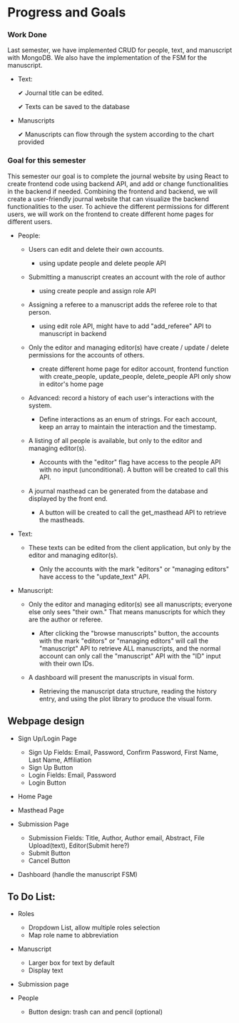 # Progress and Goals

### Work Done

Last semester, we have implemented CRUD for people, text, and manuscript with MongoDB. We also have the implementation of the FSM for the manuscript. 


- Text:

  ✔  Journal title can be edited.

  ✔ Texts can be saved to the database

- Manuscripts

  ✔ Manuscripts can flow through the system according to the chart provided


### Goal for this semester  

This semester our goal is to complete the journal website by using React to create frontend code using backend API, and add or change functionalities in the backend if needed. Combining the frontend and backend, we will create a user-friendly journal website that can visualize the backend functionalities to the user. To achieve the different permissions for different users, we will work on the frontend to create different home pages for different users.


- People:  

  - Users can edit and delete their own accounts.  
      - using update people and delete people API  

  - Submitting a manuscript creates an account with the role of author  
      - using create people and assign role API  

  - Assigning a referee to a manuscript adds the referee role to that person.
      - using edit role API, might have to add "add_referee" API to manuscript in backend  

  - Only the editor and managing editor(s) have create / update / delete permissions for the accounts of others.  
      - create different home page for editor account, frontend function with create_people, update_people, delete_people API only show in editor's home page  


  - Advanced: record a history of each user's interactions with the system.
  
      - Define interactions as an enum of strings. For each account, keep an array to maintain the interaction and the timestamp. 

  - A listing of all people is available, but only to the editor and managing editor(s).  

    - Accounts with the "editor" flag have access to the people API with no input (unconditional). A button will be created to call this API.
      
  - A journal masthead can be generated from the database and displayed by the front end.

    - A button will be created to call the get_masthead API to retrieve the mastheads.

- Text:  

  -  These texts can be edited from the client application, but only by the editor and managing editor(s).
    
      - Only the accounts with the mark "editors" or "managing editors" have access to the "update_text" API.

- Manuscript:  

  - Only the editor and managing editor(s) see all manuscripts; everyone else only sees "their own." That means manuscripts for which they are the author or referee.
 
    - After clicking the "browse manuscripts" button, the accounts with the mark "editors" or "managing editors" will call the "manuscript" API to retrieve ALL manuscripts, and the normal account can only call the "manuscript" API with the "ID" input with their own IDs.

  - A dashboard will present the manuscripts in visual form.
    - Retrieving the manuscript data structure, reading the history entry, and using the plot library to produce the visual form.


## Webpage design

- Sign Up/Login Page

  - Sign Up Fields: Email, Password, Confirm Password, First Name, Last Name, Affiliation
  - Sign Up Button
  - Login Fields: Email, Password
  - Login Button
- Home Page
- Masthead Page
- Submission Page

  - Submission Fields: Title, Author, Author email, Abstract, File Upload(text), Editor(Submit here?)
  - Submit Button
  - Cancel Button

- Dashboard (handle the manuscript FSM)


## To Do List:
- Roles
  - Dropdown List, allow multiple roles selection
  - Map role name to abbreviation

- Manuscript 
  - Larger box for text by default
  - Display text

- Submission page

- People
  - Button design: trash can and pencil (optional)